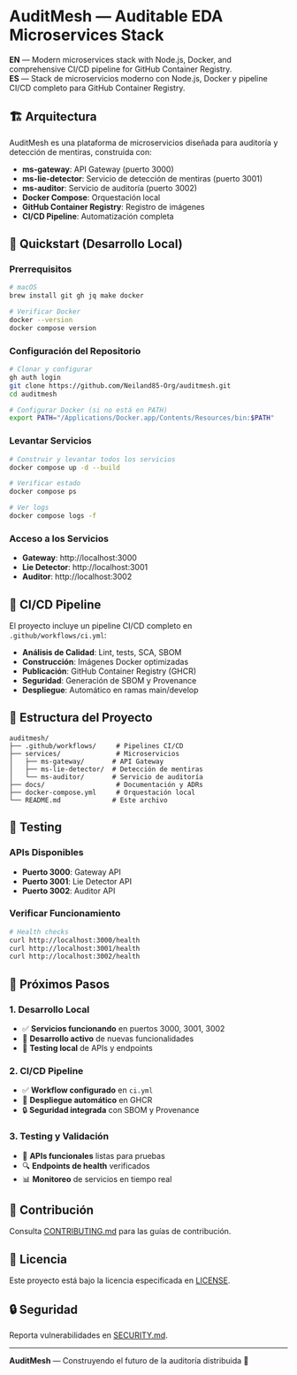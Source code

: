 
# AuditMesh — Auditable EDA Microservices Stack

**EN** — Modern microservices stack with Node.js, Docker, and comprehensive CI/CD pipeline for GitHub Container Registry.  
**ES** — Stack de microservicios moderno con Node.js, Docker y pipeline CI/CD completo para GitHub Container Registry.

## 🏗️ Arquitectura

AuditMesh es una plataforma de microservicios diseñada para auditoría y detección de mentiras, construida con:

- **ms-gateway**: API Gateway (puerto 3000)
- **ms-lie-detector**: Servicio de detección de mentiras (puerto 3001)
- **ms-auditor**: Servicio de auditoría (puerto 3002)
- **Docker Compose**: Orquestación local
- **GitHub Container Registry**: Registro de imágenes
- **CI/CD Pipeline**: Automatización completa

## 🚀 Quickstart (Desarrollo Local)

### Prerrequisitos
```bash
# macOS
brew install git gh jq make docker

# Verificar Docker
docker --version
docker compose version
```

### Configuración del Repositorio
```bash
# Clonar y configurar
gh auth login
git clone https://github.com/Neiland85-Org/auditmesh.git
cd auditmesh

# Configurar Docker (si no está en PATH)
export PATH="/Applications/Docker.app/Contents/Resources/bin:$PATH"
```

### Levantar Servicios
```bash
# Construir y levantar todos los servicios
docker compose up -d --build

# Verificar estado
docker compose ps

# Ver logs
docker compose logs -f
```

### Acceso a los Servicios
- **Gateway**: http://localhost:3000
- **Lie Detector**: http://localhost:3001
- **Auditor**: http://localhost:3002

## 🔧 CI/CD Pipeline

El proyecto incluye un pipeline CI/CD completo en `.github/workflows/ci.yml`:

- **Análisis de Calidad**: Lint, tests, SCA, SBOM
- **Construcción**: Imágenes Docker optimizadas
- **Publicación**: GitHub Container Registry (GHCR)
- **Seguridad**: Generación de SBOM y Provenance
- **Despliegue**: Automático en ramas main/develop

## 📁 Estructura del Proyecto

```
auditmesh/
├── .github/workflows/     # Pipelines CI/CD
├── services/              # Microservicios
│   ├── ms-gateway/       # API Gateway
│   ├── ms-lie-detector/  # Detección de mentiras
│   └── ms-auditor/       # Servicio de auditoría
├── docs/                  # Documentación y ADRs
├── docker-compose.yml     # Orquestación local
└── README.md             # Este archivo
```

## 🧪 Testing

### APIs Disponibles
- **Puerto 3000**: Gateway API
- **Puerto 3001**: Lie Detector API
- **Puerto 3002**: Auditor API

### Verificar Funcionamiento
```bash
# Health checks
curl http://localhost:3000/health
curl http://localhost:3001/health
curl http://localhost:3002/health
```

## 🚀 Próximos Pasos

### 1. Desarrollo Local
- ✅ **Servicios funcionando** en puertos 3000, 3001, 3002
- 🔄 **Desarrollo activo** de nuevas funcionalidades
- 🧪 **Testing local** de APIs y endpoints

### 2. CI/CD Pipeline
- ✅ **Workflow configurado** en `ci.yml`
- 🚀 **Despliegue automático** en GHCR
- 🔒 **Seguridad integrada** con SBOM y Provenance

### 3. Testing y Validación
- 🧪 **APIs funcionales** listas para pruebas
- 🔍 **Endpoints de health** verificados
- 📊 **Monitoreo** de servicios en tiempo real

## 🤝 Contribución

Consulta [CONTRIBUTING.md](CONTRIBUTING.md) para las guías de contribución.

## 📄 Licencia

Este proyecto está bajo la licencia especificada en [LICENSE](LICENSE).

## 🔒 Seguridad

Reporta vulnerabilidades en [SECURITY.md](SECURITY.md).

---

**AuditMesh** — Construyendo el futuro de la auditoría distribuida 🚀
